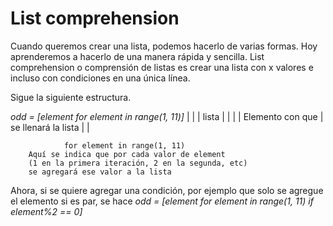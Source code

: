 # List comprehension
Cuando queremos crear una lista, podemos hacerlo de varias formas. Hoy aprenderemos a hacerlo de una manera rápida y sencilla.
List comprehension o comprensión de listas es crear una lista con x valores e incluso con condiciones en una única línea.

Sigue la siguiente estructura.


_odd = [element for element in range(1, 11)]_
  |        |                |
lista      |                |
           |                |
    Elemento con que        |
    se llenará la lista     |
                            |

                for element in range(1, 11)
        Aquí se indica que por cada valor de element
        (1 en la primera iteración, 2 en la segunda, etc)
        se agregará ese valor a la lista


Ahora, si se quiere agregar una condición, por ejemplo que solo se agregue el elemento si es par, se hace
_odd = [element for element in range(1, 11) if element%2 == 0]_